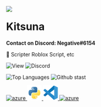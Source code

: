 <img align='left' src='https://avatars.githubusercontent.com/u/64843882?s=400&u=d2a3084b3e200c85dccbb3e13c0c7ede8a54e4c2&v=4' width='20%'>

# Kitsuna

**Contact on Discord: Negative#6154**

📁 Scripter Roblox Script, etc

![View](https://komarev.com/ghpvc/?username=NoNiName&color=ff54c6)
![Discord](https://img.shields.io/badge/Discord-Negative%236154-pink)

![Top Languages](https://github-readme-stats.vercel.app/api/top-langs/?username=NoNiName&langs_count=8&theme=react)
![Github stast](https://github-readme-stats.vercel.app/api?username=NoNiName&count_private=false&show_icons=true&theme=react)

<p align="left"> <a href="https://www.lua.org" target="_blank"> <img src="https://cdn.discordapp.com/attachments/876841802324402186/886364473508646912/1200px-Lua-Logo.svg.png" alt="azure" width="40" height="40"/> </a> <a href="https://www.python.org" target="_blank"> <img src="https://raw.githubusercontent.com/devicons/devicon/master/icons/python/python-original.svg" alt="azure" width="40" height="40"/> </a> <a href="https://code.visualstudio.com" target="_blank"> <img src="https://raw.githubusercontent.com/devicons/devicon/master/icons/vscode/vscode-original.svg" alt="azure" width="40" height="40"/> </a> <a href="https://atom.io" target="_blank"> <img src="https://cdn.jsdelivr.net/gh/devicons/devicon/icons/atom/atom-original.svg" alt="azure" width="40" height="40"/></p>
